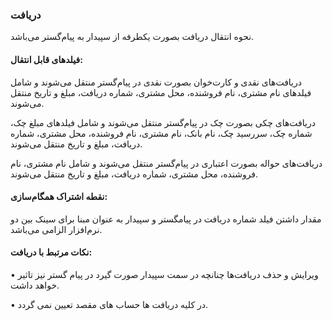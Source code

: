 ### دریافت

نحوه انتقال دریافت بصورت یکطرفه از سپیدار به پیام‌گستر می‌باشد.

#### فیلدهای قابل انتقال:

دریافت‌های نقدی و کارت‌خوان بصورت نقدی در پیام‌گستر منتقل می‌شوند و شامل فیلدهای نام مشتری، نام فروشنده، محل مشتری، شماره دریافت، مبلغ و تاریخ منتقل می‌شوند.

دریافت‌های چکی بصورت چک در پیام‌گستر منتقل می‌شوند و شامل فیلدهای مبلغ چک، شماره چک، سررسید چک، نام بانک، نام مشتری، نام فروشنده، محل مشتری، شماره دریافت، مبلغ و تاریخ منتقل می‌شوند.

دریافت‌های حواله بصورت اعتباری در پیام‌گستر منتقل می‌شوند و شامل نام مشتری، نام فروشنده، محل مشتری، شماره دریافت، مبلغ و تاریخ منتقل می‌شوند.

#### نقطه اشتراک همگام‌سازی:

مقدار داشتن فیلد شماره دریافت در پیامگستر و سپیدار به عنوان مبنا برای سینک بین دو نرم‌افزار الزامی می‌باشد.

#### نکات مرتبط با دریافت:

•	ویرایش و حذف دریافت‌ها چنانچه در سمت سپیدار صورت گیرد در پیام گستر نیز تاثیر خواهد داشت.

•	در کلیه دریافت ها حساب های مقصد تعیین نمی گردد.
